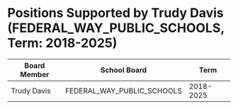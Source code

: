 # Positions Supported by Trudy Davis (FEDERAL_WAY_PUBLIC_SCHOOLS, Term: 2018-2025)

| Board Member | School Board | Term |
|--------------|--------------|------|
| Trudy Davis | FEDERAL_WAY_PUBLIC_SCHOOLS | 2018-2025 |


